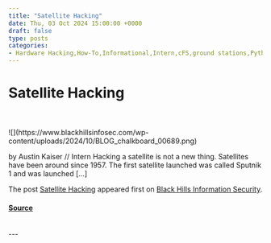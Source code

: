```yaml
---
title: "Satellite Hacking"
date: Thu, 03 Oct 2024 15:00:00 +0000
draft: false
type: posts
categories: 
- Hardware Hacking,How-To,Informational,Intern,cFS,ground stations,Python,RF attack chaining,Satellite Hacking,Space systems,Tim Fowler
---
```

# Satellite Hacking

<br/>

<br/>
![](https://www.blackhillsinfosec.com/wp-content/uploads/2024/10/BLOG_chalkboard_00689.png)

by Austin Kaiser // Intern Hacking a satellite is not a new thing. Satellites have been around since 1957. The first satellite launched was called Sputnik 1 and was launched \[…\]

The post [Satellite Hacking](https://www.blackhillsinfosec.com/satellite-hacking/) appeared first on [Black Hills Information Security](https://www.blackhillsinfosec.com).

#### [Source](https://www.blackhillsinfosec.com/satellite-hacking/)

<br/>
---
